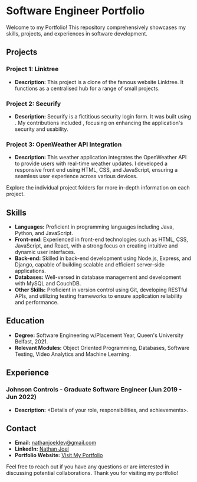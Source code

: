 # Software Engineer Portfolio

Welcome to my Portfolio! This repository comprehensively showcases my skills, projects, and experiences in software development.

## Projects

### Project 1: Linktree
- **Description:** This project is a clone of the famous website Linktree. It functions as a centralised hub for a range of small projects.

### Project 2: Securify
- **Description:** Securify is a fictitious security login form. It was built using <technologies used>. My contributions included <your contributions>, focusing on enhancing the application's security and usability.

### Project 3: OpenWeather API Integration
- **Description:** This weather application integrates the OpenWeather API to provide users with real-time weather updates. I developed a responsive front end using HTML, CSS, and JavaScript, ensuring a seamless user experience across various devices.

Explore the individual project folders for more in-depth information on each project.

## Skills

- **Languages:** Proficient in programming languages including Java, Python, and JavaScript.
- **Front-end:** Experienced in front-end technologies such as HTML, CSS, JavaScript, and React, with a strong focus on creating intuitive and dynamic user interfaces.
- **Back-end:** Skilled in back-end development using Node.js, Express, and Django, capable of building scalable and efficient server-side applications.
- **Databases:** Well-versed in database management and development with MySQL and CouchDB.
- **Other Skills:** Proficient in version control using Git, developing RESTful APIs, and utilizing testing frameworks to ensure application reliability and performance.

## Education

- **Degree:** Software Engineering w/Placement Year, Queen's University Belfast, 2021.
- **Relevant Modules:** Object Oriented Programming, Databases, Software Testing, Video Analytics and Machine Learning.

## Experience

### Johnson Controls - Graduate Software Engineer (Jun 2019 - Jun 2022)
- **Description:** <Details of your role, responsibilities, and achievements>.

## Contact

- **Email:** nathanjoeldev@gmail.com
- **LinkedIn:** [Nathan Joel](https://www.linkedin.com/in/nathanjoel/)
- **Portfolio Website:** [Visit My Portfolio](https://www.nathanjoel.com/)

Feel free to reach out if you have any questions or are interested in discussing potential collaborations. Thank you for visiting my portfolio!
